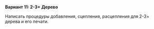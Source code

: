 **Вариант 11: 2-3+ Дерево**

Написать процедуры добавления, сцепления, расцепления для 2-3+ дерева и его печати.